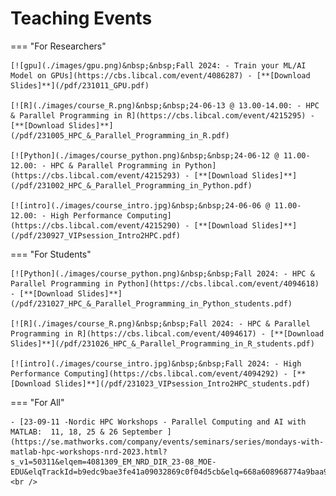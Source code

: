 # Teaching Events

=== "For Researchers"
    <br />

    [![gpu](./images/gpu.png)&nbsp;&nbsp;Fall 2024: - Train your ML/AI Model on GPUs](https://cbs.libcal.com/event/4086287) - [**[Download Slides]**](/pdf/231011_GPU.pdf)

    [![R](./images/course_R.png)&nbsp;&nbsp;24-06-13 @ 13.00-14.00: - HPC & Parallel Programming in R](https://cbs.libcal.com/event/4215295) - [**[Download Slides]**](/pdf/231005_HPC_&_Parallel_Programming_in_R.pdf)

    [![Python](./images/course_python.png)&nbsp;&nbsp;24-06-12 @ 11.00-12.00: - HPC & Parallel Programming in Python](https://cbs.libcal.com/event/4215293) - [**[Download Slides]**](/pdf/231002_HPC_&_Parallel_Programming_in_Python.pdf)

    [![intro](./images/course_intro.jpg)&nbsp;&nbsp;24-06-06 @ 11.00-12.00: - High Performance Computing](https://cbs.libcal.com/event/4215290) - [**[Download Slides]**](/pdf/230927_VIPsession_Intro2HPC.pdf)

=== "For Students"
    <br />

    [![Python](./images/course_python.png)&nbsp;&nbsp;Fall 2024: - HPC & Parallel Programming in Python](https://cbs.libcal.com/event/4094618) - [**[Download Slides]**](/pdf/231027_HPC_&_Parallel_Programming_in_Python_students.pdf)

    [![R](./images/course_R.png)&nbsp;&nbsp;Fall 2024: - HPC & Parallel Programming in R](https://cbs.libcal.com/event/4094617) - [**[Download Slides]**](/pdf/231026_HPC_&_Parallel_Programming_in_R_students.pdf)

    [![intro](./images/course_intro.jpg)&nbsp;&nbsp;Fall 2024: - High Performance Computing](https://cbs.libcal.com/event/4094292) - [**[Download Slides]**](/pdf/231023_VIPsession_Intro2HPC_students.pdf)
=== "For All"
    <br />

    - [23-09-11 -Nordic HPC Workshops - Parallel Computing and AI with MATLAB:  11, 18, 25 & 26 September ](https://se.mathworks.com/company/events/seminars/series/mondays-with-matlab-hpc-workshops-nrd-2023.html?s_v1=50311&elqem=4081309_EM_NRD_DIR_23-08_MOE-EDU&elqTrackId=b9edc9bae3fe41a09032869c0f04d5cb&elq=668a608968774a9baa9578c370f73b6f&elqaid=50311&elqat=1&elqCampaignId=18845)
    <br />

    
